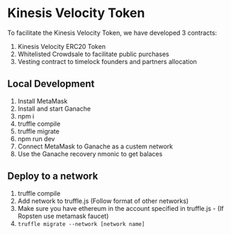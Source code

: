 # Kinesis Velocity Token

To facilitate the Kinesis Velocity Token, we have developed 3 contracts:

1. Kinesis Velocity ERC20 Token
2. Whitelisted Crowdsale to facilitate public purchases
3. Vesting contract to timelock founders and partners allocation

## Local Development

1. Install MetaMask
2. Install and start Ganache
3. npm i
4. truffle compile
5. truffle migrate
6. npm run dev
7. Connect MetaMask to Ganache as a custem network
8. Use the Ganache recovery nmonic to get balaces

## Deploy to a network

1. truffle compile
1. Add network to truffle.js (Follow format of other networks)
2. Make sure you have ethereum in the account specified in truffle.js - (If Ropsten use metamask faucet)
3. `truffle migrate --network [network name]`
